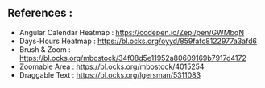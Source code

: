 ## References : 

* Angular Calendar Heatmap :
    https://codepen.io/Zepi/pen/GWMbqN
* Days-Hours Heatmap :
    https://bl.ocks.org/oyyd/859fafc8122977a3afd6 
* Brush & Zoom :
    https://bl.ocks.org/mbostock/34f08d5e11952a80609169b7917d4172
* Zoomable Area :
    https://bl.ocks.org/mbostock/4015254
* Draggable Text :
    https://bl.ocks.org/lgersman/5311083
